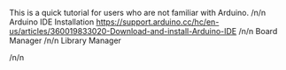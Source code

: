 This is a quick tutorial for users who are not familiar with Arduino.
/n/n
Arduino IDE Installation
https://support.arduino.cc/hc/en-us/articles/360019833020-Download-and-install-Arduino-IDE
/n/n
Board Manager
/n/n
Library Manager

/n/n



